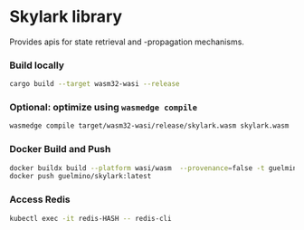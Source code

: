 # Skylark library
Provides apis for state retrieval and -propagation mechanisms. 

### Build locally
```bash
cargo build --target wasm32-wasi --release
```
### Optional: optimize using `wasmedge compile`
```bash
wasmedge compile target/wasm32-wasi/release/skylark.wasm skylark.wasm
```
### Docker Build and Push
```bash
docker buildx build --platform wasi/wasm  --provenance=false -t guelmino/skylark:latest .
docker push guelmino/skylark:latest
```

### Access Redis
```bash
kubectl exec -it redis-HASH -- redis-cli
```


